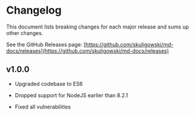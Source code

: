 # Changelog

This document lists breaking changes for each major release and sums up other changes.

See the GitHub Releases page:
[https://github.com/skuligowski/md-docs/releases](https://github.com/skuligowski/md-docs/releases)

## v1.0.0

- Upgraded codebase to ES6

- Dropped support for NodeJS earlier than 8.2.1

- Fixed all vulnerabilities
